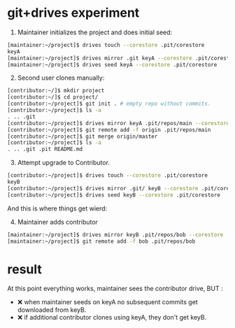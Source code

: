 # git+drives experiment
1. Maintainer initializes the project and does initial seed:
```bash
[maintainer:~/project]$ drives touch --corestore .pit/corestore
keyA
[maintainer:~/project]$ drives mirror .git keyA --corestore .pit/corestore
[maintainer:~/project]$ drives seed keyA --corestore .pit/corestore
```

2. Second user clones manually:
```bash
[contributor:~/]$ mkdir project
[contributor:~/]$ cd project/
[contributor:~/project]$ git init . # empty repo without commits.
[contributor:~/project]$ ls -a
. .. .git
[contributor:~/project]$ drives mirror keyA .pit/repos/main --corestore .pit/corestore
[contributor:~/project]$ git remote add -f origin .pit/repos/main
[contributor:~/project]$ git merge origin/master
[contributor:~/project]$ ls -a
. .. .git .pit README.md
```

3.  Attempt upgrade to Contributor.
```bash
[contributor:~/project]$ drives touch --corestore .pit/corestore
keyB
[contributor:~/project]$ drives mirror .git/ keyB --corestore .pit/corestore
[contributor:~/project]$ drives seed keyB --corestore .pit/corestore
```

And this is where things get wierd: 

 4.  Maintainer adds contributor
```bash
[maintainer:~/project]$ drives mirror keyB .pit/repos/bob --corestore .pit/corestore
[maintainer:~/project]$ git remote add -f bob .pit/repos/bob
```
# result
At this point everything works, maintainer sees the contributor drive, BUT :
- :x:  when maintainer seeds on keyA no subsequent commits get downloaded from keyB.
- :x: if additional contributor clones using keyA, they don't get keyB.
